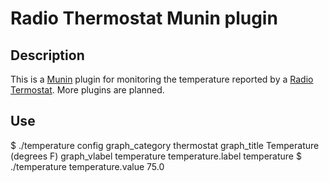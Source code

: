 # Radio Thermostat Munin plugin

## Description

This is a [Munin](http://munin-monitoring.org/) plugin for monitoring
the temperature reported by a [Radio
Termostat](http://radiothermostat.com/). More plugins are planned.

## Use

   $ ./temperature config
   graph_category thermostat
   graph_title Temperature (degrees F)
   graph_vlabel temperature
   temperature.label temperature
   $ ./temperature
   temperature.value 75.0

